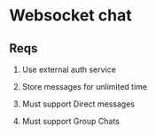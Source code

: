 # Websocket chat

## Reqs

1. Use external auth service

2. Store messages for unlimited time

3. Must support Direct messages

4. Must support Group Chats
